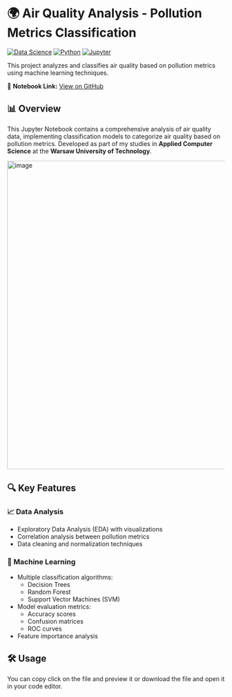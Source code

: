 
# 🌍 Air Quality Analysis - Pollution Metrics Classification  

[![Data Science](https://img.shields.io/badge/Data-Science-blue)](https://github.com/Jackop05/AirQualityAnalysis) 
[![Python](https://img.shields.io/badge/Python-3.8%2B-green)](https://python.org) 
[![Jupyter](https://img.shields.io/badge/Platform-Jupyter_Notebook-orange)](https://jupyter.org)

This project analyzes and classifies air quality based on pollution metrics using machine learning techniques.

🔗 **Notebook Link:** [View on GitHub](https://github.com/Jackop05/AirQualityAnalysis/blob/master/PRiAD%20-%20projekt%20-%20Klasyfikacja%20jako%C5%9Bci%20powietrza%20wzgl%C4%99dem%20metryk%20zanieczyszczenia.ipynb)

## 📊 Overview

This Jupyter Notebook contains a comprehensive analysis of air quality data, implementing classification models to categorize air quality based on pollution metrics. Developed as part of my studies in **Applied Computer Science** at the **Warsaw University of Technology**.

<img width="713" alt="image" src="https://github.com/user-attachments/assets/de497158-2acc-4435-801f-92ab2ff35c05" />

## 🔍 Key Features

### 📈 Data Analysis
- Exploratory Data Analysis (EDA) with visualizations
- Correlation analysis between pollution metrics
- Data cleaning and normalization techniques

### 🤖 Machine Learning
- Multiple classification algorithms:
  - Decision Trees
  - Random Forest
  - Support Vector Machines (SVM)
- Model evaluation metrics:
  - Accuracy scores
  - Confusion matrices
  - ROC curves
- Feature importance analysis

## 🛠️ Usage
You can copy click on the file and preview it or download the file and open it in your code editor.


